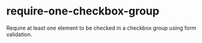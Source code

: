 # require-one-checkbox-group
Require at least one element to be checked in a checkbox group using form validation.
